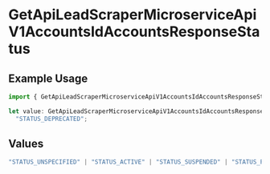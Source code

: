 # GetApiLeadScraperMicroserviceApiV1AccountsIdAccountsResponseStatus

## Example Usage

```typescript
import { GetApiLeadScraperMicroserviceApiV1AccountsIdAccountsResponseStatus } from "oppulence-backend-sdk/models/operations";

let value: GetApiLeadScraperMicroserviceApiV1AccountsIdAccountsResponseStatus =
  "STATUS_DEPRECATED";
```

## Values

```typescript
"STATUS_UNSPECIFIED" | "STATUS_ACTIVE" | "STATUS_SUSPENDED" | "STATUS_PENDING_VERIFICATION" | "STATUS_REVOKED" | "STATUS_EXPIRED" | "STATUS_RATE_LIMITED" | "STATUS_PENDING_REVIEW" | "STATUS_DEPRECATED" | "STATUS_MAINTENANCE"
```